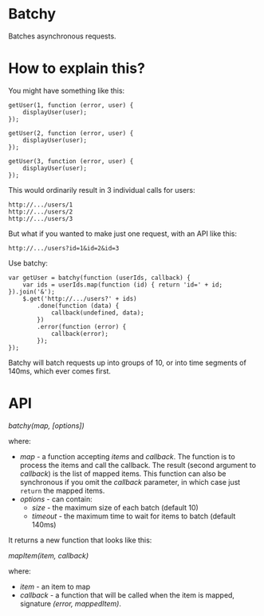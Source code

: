# Batchy

Batches asynchronous requests.

# How to explain this?

You might have something like this:

    getUser(1, function (error, user) {
        displayUser(user);
    });

    getUser(2, function (error, user) {
        displayUser(user);
    });

    getUser(3, function (error, user) {
        displayUser(user);
    });

This would ordinarily result in 3 individual calls for users:

    http://.../users/1
    http://.../users/2
    http://.../users/3

But what if you wanted to make just one request, with an API like this:

    http://.../users?id=1&id=2&id=3

Use batchy:

    var getUser = batchy(function (userIds, callback) {
        var ids = userIds.map(function (id) { return 'id=' + id; }).join('&');
        $.get('http://.../users?' + ids)
            .done(function (data) {
                callback(undefined, data);
            })
            .error(function (error) {
                callback(error);
            });
    });

Batchy will batch requests up into groups of 10, or into time segments of 140ms, which ever comes first.

# API

*batchy(map, [options])*

where:

* *map* - a function accepting *items* and *callback*. The function is to process the items and call the callback. The result (second argument to *callback*) is the list of mapped items. This function can also be synchronous if you omit the *callback* parameter, in which case just `return` the mapped items.
* *options* - can contain:
    * *size* - the maximum size of each batch (default 10)
    * *timeout* - the maximum time to wait for items to batch (default 140ms)

It returns a new function that looks like this:

*mapItem(item, callback)*

where:

* *item* - an item to map
* *callback* - a function that will be called when the item is mapped, signature *(error, mappedItem)*.
